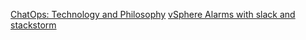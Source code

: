  
 [ChatOps: Technology and Philosophy](https://www.youtube.com/watch?v=IhzxnY7FIvg)
 [vSphere Alarms with slack and stackstorm](https://www.greenreedtech.com/vsphere-alarms-with-slack-and-stackstorm/)
 
 